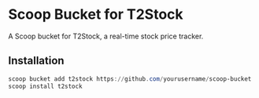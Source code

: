 # Scoop Bucket for T2Stock

A Scoop bucket for T2Stock, a real-time stock price tracker.

## Installation
```powershell
scoop bucket add t2stock https://github.com/yourusername/scoop-bucket
scoop install t2stock
